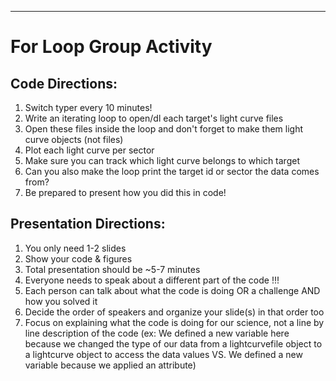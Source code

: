 <hr>

# For Loop Group Activity


## Code Directions:
1. Switch typer every 10 minutes!
2. Write an iterating loop to open/dl each target's light curve files
3. Open these files inside the loop and don't forget to make them light curve objects (not files)
4. Plot each light curve per sector
5. Make sure you can track which light curve belongs to which target
6. Can you also make the loop print the target id or sector the data comes from?
7. Be prepared to present how you did this in code!


## Presentation Directions:
1. You only need 1-2 slides
2. Show your code & figures
3. Total presentation should be ~5-7 minutes
4. Everyone needs to speak about a different part of the code  !!!
5. Each person can talk about what the code is doing OR a challenge AND how you solved it
6. Decide the order of speakers and organize your slide(s) in that order too
7. Focus on explaining what the code is doing for our science, not a line by line 
 description of the code (ex: We defined a new variable here because we changed the type of
 our data from a lightcurvefile object to a lightcurve object to access the data values 
 VS. We defined a new variable because we applied an attribute)


	